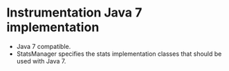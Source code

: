 Instrumentation Java 7 implementation
======================================================

* Java 7 compatible.
* StatsManager specifies the stats implementation classes that should be used
  with Java 7.
